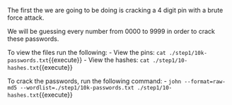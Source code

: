 The first the we are going to be doing is cracking a 4 digit pin with a brute force attack.

We will be guessing every number from 0000 to 9999 in order to crack these passwords.

To view the files run the following:
	- View the pins: `cat ./step1/10k-passwords.txt`{{execute}}
	- View the hashes: `cat ./step1/10-hashes.txt`{{execute}}

To crack the passwords, run the following command:
	- `john --format=raw-md5 --wordlist=./step1/10k-passwords.txt ./step1/10-hashes.txt`{{execute}}
